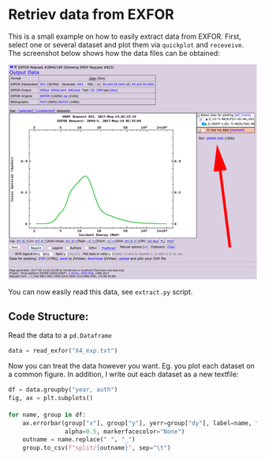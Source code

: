 # Retriev data from EXFOR

This is a small example on how to easily extract data from EXFOR. First, select one or several dataset and plot them via `quickplot` and `receveive`. The screenshot below shows how the data files can be obtained:

![](how_to_get_data_files.png)

You can now easily read this data, see `extract.py` script.

## Code Structure:

Read the data to a `pd.Dataframe`

``` py
data = read_exfor("X4_exp.txt")
```

Now you can treat the data however you want. Eg. you plot each dataset on a common figure. In addition,
I write out each dataset as a new textfile:

``` py
df = data.groupby("year, auth")
fig, ax = plt.subplots()

for name, group in df:
    ax.errorbar(group["x"], group["y"], yerr=group["dy"], label=name, fmt="o",
                alpha=0.5, markerfacecolor="None")
    outname = name.replace(" ", "_")
    group.to_csv(f"split/{outname}", sep="\t")
```
